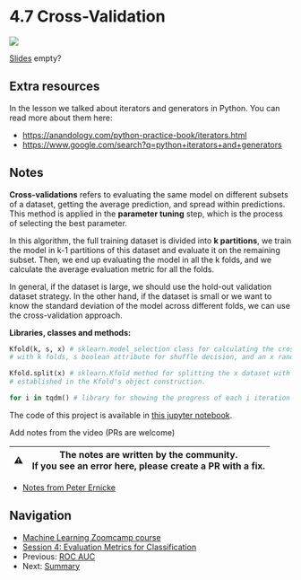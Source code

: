 # 4.7 Cross-Validation

<a href="https://www.youtube.com/watch?v=BIIZaVtUbf4&list=PL3MmuxUbc_hIhxl5Ji8t4O6lPAOpHaCLR"><img src="images/thumbnail-4-07.jpg"></a>

[Slides](https://www.slideshare.net/AlexeyGrigorev/ml-zoomcamp-4-evaluation-metrics-for-classification) empty?

## Extra resources

In the lesson we talked about iterators and generators in Python. You can read more about them here:

- <https://anandology.com/python-practice-book/iterators.html>
- <https://www.google.com/search?q=python+iterators+and+generators>

## Notes

**Cross-validations** refers to evaluating the same model on different subsets of a dataset, getting the average prediction, and spread within predictions. This method is applied in the **parameter tuning** step, which is the process of selecting the best parameter.

In this algorithm, the full training dataset is divided into **k partitions**, we train the model in k-1 partitions of this dataset and evaluate it on the remaining subset. Then, we end up evaluating the model in all the k folds, and we calculate the average evaluation metric for all the folds.

In general, if the dataset is large, we should use the hold-out validation dataset strategy. In the other hand, if the dataset is small or we want to know the standard deviation of the model across different folds, we can use the cross-validation approach.

**Libraries, classes and methods:**

```python
Kfold(k, s, x) # sklearn.model_selection class for calculating the cross validation
# with k folds, s boolean attribute for shuffle decision, and an x random state

Kfold.split(x) # sklearn.Kfold method for splitting the x dataset with the attributes
# established in the Kfold's object construction.

for i in tqdm() # library for showing the progress of each i iteration in a for loop.
```

The code of this project is available in [this jupyter notebook](https://github.com/alexeygrigorev/mlbookcamp-code/blob/master/course-zoomcamp/04-evaluation/notebook.ipynb).

Add notes from the video (PRs are welcome)

|⚠️|The notes are written by the community.<br>If you see an error here, please create a PR with a fix.|
|---|:-:|

- [Notes from Peter Ernicke](https://knowmledge.com/2023/10/08/ml-zoomcamp-2023-evaluation-metrics-for-classification-part-7/)

## Navigation

- [Machine Learning Zoomcamp course](../)
- [Session 4: Evaluation Metrics for Classification](./)
- Previous: [ROC AUC](06-auc.md)
- Next: [Summary](08-summary.md)
